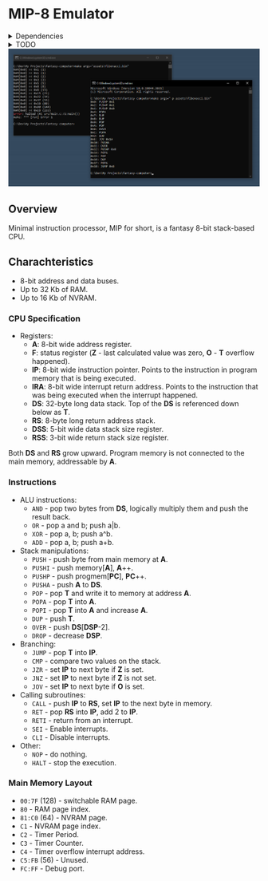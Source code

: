 # MIP-8 Emulator

<details>
    <summary>Dependencies</summary>
    <ul>
        <li><a href="https://gnuwin32.sourceforge.net/packages/make.htm">GNU Make for Windows</a></li>
        <li><a href="https://www.bellard.org/tcc/">Tiny C compiler</a></li>
        <li><a href="https://mh-nexus.de/en/hxd/">Hex Editor</a> (optional)</li>
    </ul>
</details>

<details>
    <summary>TODO</summary>

- [ ] Add other bus devices (RAM, NVRAM, Timer, Debug port and others)
- [x] Fix tests
- [x] Combine `mip8vm` and `mip8asm` into one program.
- [x] Make better error messages in assembler.

</details>

<img src=".github/screenshot.png" />

## Overview
Minimal instruction processor, MIP for short, is a fantasy 8-bit stack-based CPU.

## Charachteristics
- 8-bit address and data buses.
- Up to 32 Kb of RAM.
- Up to 16 Kb of NVRAM.

### CPU Specification
- Registers:
  - **A**: 8-bit wide address register.
  - **F**: status register (**Z** - last calculated value was zero, **O** - **T** overflow happened).
  - **IP**: 8-bit wide instruction pointer. Points to the instruction in program memory that is being executed.
  - **IRA**: 8-bit wide interrupt return address. Points to the instruction that was being executed when the interrupt happened.
  - **DS**: 32-byte long data stack. Top of the **DS** is referenced down below as **T**.
  - **RS**: 8-byte long return address stack.
  - **DSS**: 5-bit wide data stack size register. 
  - **RSS**: 3-bit wide return stack size register. 

Both **DS** and **RS** grow upward.
Program memory is not connected to the main memory, addressable by **A**.

### Instructions
- ALU instructions:
  - `AND` - pop two bytes from **DS**, logically multiply them and push the result back.
  - `OR` - pop a and b; push a|b.
  - `XOR` - pop a, b; push a^b.
  - `ADD` - pop a, b; push a+b.
- Stack manipulations:
  - `PUSH` - push byte from main memory at **A**.
  - `PUSHI` - push memory[**A**], **A**++.
  - `PUSHP` - push progmem[**PC**], **PC**++.
  - `PUSHA` - push **A** to **DS**.
  - `POP` - pop **T** and write it to memory at address **A**.
  - `POPA` - pop **T** into **A**.
  - `POPI` - pop **T** into **A** and increase **A**.
  - `DUP` - push **T**.
  - `OVER` - push **DS**\[**DSP**-2\].
  - `DROP` - decrease **DSP**.
- Branching:
  - `JUMP` - pop **T** into **IP**.
  - `CMP` - compare two values on the stack.
  - `JZR` - set **IP** to next byte if **Z** is set.
  - `JNZ` - set **IP** to next byte if **Z** is not set.
  - `JOV` - set **IP** to next byte if **O** is set.
- Calling subroutines:
  - `CALL` - push **IP** to **RS**, set **IP** to the next byte in memory.
  - `RET` - pop **RS** into **IP**, add 2 to **IP**.
  - `RETI` - return from an interrupt.
  - `SEI` - Enable interrupts.
  - `CLI` - Disable interrupts.
- Other:
  - `NOP` - do nothing.
  - `HALT` - stop the execution.

### Main Memory Layout
- `00:7F` (128) - switchable RAM page.
- `80` - RAM page index.
- `81:C0` (64) - NVRAM page.
- `C1` - NVRAM page index.
- `C2` - Timer Period.
- `C3` - Timer Counter.
- `C4` - Timer overflow interrupt address.
- `C5:FB` (56) - Unused.
- `FC:FF` - Debug port.
